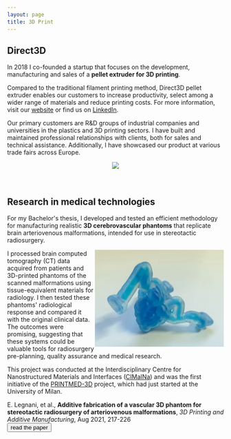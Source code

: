 ```yaml
---
layout: page
title: 3D Print
---
```

## Direct3D

In 2018 I co-founded a startup that focuses on the development, manufacturing and sales of a **pellet extruder for 3D printing**.

Compared to the traditional filament printing method, Direct3D pellet extruder enables our customers to increase productivity, select among a wider range of materials and reduce printing costs. For more information, visit our [website](https://www.direct3d.it) or find us on [LinkedIn](https://www.linkedin.com/company/direct3d-pellet-extrusion/).

Our primary customers are R&D groups of industrial companies and universities in the plastics and 3D printing sectors. I have built and maintained professional relationships with clients, both for sales and technical assistance. Additionally, I have showcased our product at various trade fairs across Europe.

<p align="center">
  <img width=680 img src="/assets/img/direct3d.png"/>
</p>

<br>

## Research in medical technologies

For my Bachelor's thesis, I developed and tested an efficient methodology for manufacturing realistic **3D cerebrovascular phantoms** that replicate brain arteriovenous malformations, intended for use in stereotactic radiosurgery.

  <img class="post-img" width=300 align="right" src="/assets/img/mav.jpg"/>

I processed brain computed tomography (CT) data acquired from patients and 3D-printed phantoms of the scanned malformations using tissue-equivalent materials for radiology. I then tested these phantoms' radiological response and compared it with the original clinical data. The outcomes were promising, suggesting that these systems could be valuable tools for radiosurgery pre-planning, quality assurance and medical research.

This project was conducted at the Interdisciplinary Centre for Nanostructured Materials and Interfaces ([CIMaINa](https://cimaina2.fisica.unimi.it/)) and was the first initiative of the [PRINTMED-3D](https://printmed-3d.com/en/) project, which had just started at the University of Milan.

E. Legnani, et al., **Additive fabrication of a vascular 3D phantom for stereotactic radiosurgery of arteriovenous malformations**, *3D Printing and Additive Manufacturing*, Aug 2021, 217-226
<br>[<button>read the paper</button>](https://www.liebertpub.com/doi/10.1089/3dp.2020.0305)
